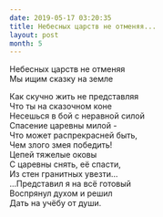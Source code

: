 ```yaml
---
date: 2019-05-17 03:20:35
title: Небесных царств не отменяя...
layout: post
month: 5
---
```

Небесных царств не отменяя<br/>
Мы ищим сказку на земле<br/>
<!--more-->
Как скучно жить не представляя<br/>
Что ты на сказочном коне<br/>
Несешься в бой с неравной силой<br/>
Спасение царевны милой -<br/>
Что может распрекрасней быть,<br/>
Чем злого змея победить!<br/>
Цепей тяжелые оковы<br/>
С царевны снять, её спасти,<br/>
Из стен гранитных увезти...<br/>
...Представил я на всё готовый<br/>
Воспрянул духом и решил<br/>
Дать на учёбу от души.<br/>